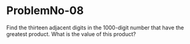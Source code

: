 # ProblemNo-08
Find the thirteen adjacent digits in the 1000-digit number that have the greatest product. What is the value of this product?
